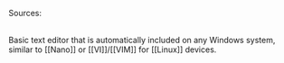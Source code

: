 Sources:

\
Basic text editor that is automatically included on any Windows system, similar to [[Nano]] or [[VI]]/[[VIM]] for [[Linux]] devices.
